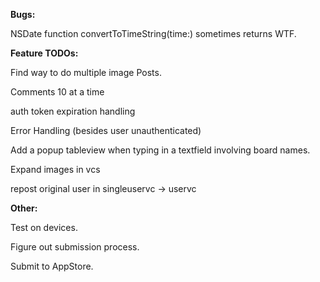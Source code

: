 **Bugs:**

NSDate function convertToTimeString(time:) sometimes returns WTF.

**Feature TODOs:**

Find way to do multiple image Posts.

Comments 10 at a time

auth token expiration handling

Error Handling (besides user unauthenticated)

Add a popup tableview when typing in a textfield involving board names.

Expand images in vcs

repost original user in singleuservc -> uservc

**Other:**

Test on devices.

Figure out submission process.

Submit to AppStore.




